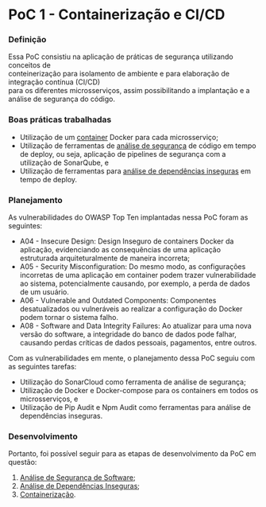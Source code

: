 # PoC 1 - Containerização e CI/CD

### Definição

Essa PoC consistiu na aplicação de práticas de segurança utilizando conceitos de\
conteinerização para isolamento de ambiente e para elaboração de integração contínua (CI/CD)\
para os diferentes microsserviços, assim possibilitando a implantação e a análise de segurança do código.

### Boas práticas trabalhadas

* Utilização de um [container](../../boas-praticas/container-docker.md) Docker para cada microsserviço;
* Utilização de ferramentas de [análise de segurança](../../boas-praticas/analise-de-seguranca-de-codigo.md) de código em tempo de deploy, ou seja, aplicação de pipelines de segurança com a utilização de SonarQube, e
* Utilização de ferramentas para [análise de dependências inseguras](../../boas-praticas/scanner-de-dependencias-inseguras.md) em tempo de deploy.

### Planejamento

As vulnerabilidades do OWASP Top Ten implantadas nessa PoC foram as seguintes:

* A04 - Insecure Design: Design Inseguro de containers Docker da aplicação, evidenciando as consequências de uma aplicação estruturada arquiteturalmente de maneira incorreta;
* A05 - Security Misconfiguration: Do mesmo modo, as configurações incorretas de uma aplicação em container podem trazer vulnerabilidade ao sistema, potencialmente causando, por exemplo, a perda de dados de um usuário.
* A06 - Vulnerable and Outdated Components: Componentes desatualizados ou vulneráveis ao realizar a configuração do Docker podem tornar o sistema falho.
* A08 - Software and Data Integrity Failures: Ao atualizar para uma nova versão do software, a integridade do banco de dados pode falhar, causando perdas críticas de dados pessoais, pagamentos, entre outros.



Com as vulnerabilidades em mente, o planejamento dessa PoC seguiu com as seguintes tarefas:

* Utilização do SonarCloud como ferramenta de análise de segurança;
* Utilização de Docker e Docker-compose para os containers em todos os microsserviços, e
* Utilização de Pip Audit e Npm Audit como ferramentas para análise de dependências inseguras.

### Desenvolvimento

Portanto, foi possível seguir para as etapas de desenvolvimento da PoC em questão:

1. [Análise de Segurança de Software](analise-de-seguranca-de-codigo.md);&#x20;
2. [Análise de Dependências Inseguras](analise-de-dependencias-inseguras.md);
3. [Containerização](containerizacao.md).





